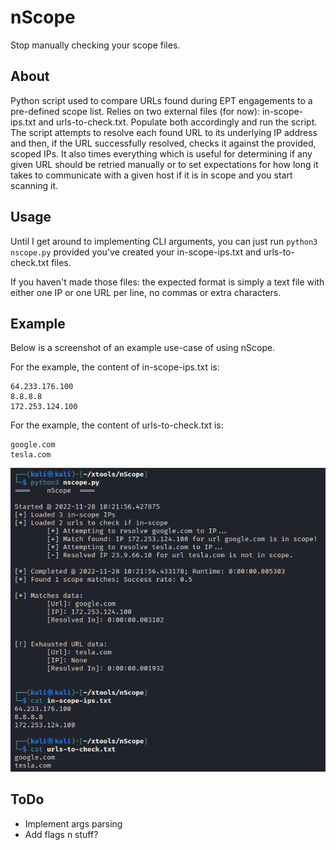# nScope
Stop manually checking your scope files.

## About
Python script used to compare URLs found during EPT engagements to a pre-defined scope list. Relies on two external files (for now): in-scope-ips.txt and urls-to-check.txt. Populate both accordingly and run the script. The script attempts to resolve each found URL to its underlying IP address and then, if the URL successfully resolved, checks it against the provided, scoped IPs. It also times everything which is useful for determining if any given URL should be retried manually or to set expectations for how long it takes to communicate with a given host if it is in scope and you start scanning it.

## Usage
Until I get around to implementing CLI arguments, you can just run `python3 nscope.py` provided you've created your in-scope-ips.txt and urls-to-check.txt files.

If you haven't made those files: the expected format is simply a text file with either one IP or one URL per line, no commas or extra characters.

## Example
Below is a screenshot of an example use-case of using nScope. 

For the example, the content of in-scope-ips.txt is:
```Text
64.233.176.100
8.8.8.8
172.253.124.100  
```

For the example, the content of urls-to-check.txt is:
```Text
google.com
tesla.com
```
![nScope example use](https://github.com/mox-folder/nScope/blob/main/nscopeExample.png)

## ToDo
- Implement args parsing
- Add flags n stuff?
